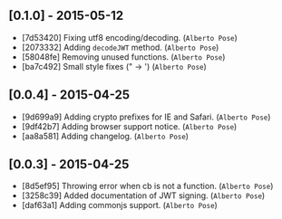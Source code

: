 ## [0.1.0] - 2015-05-12
- [7d53420] Fixing utf8 encoding/decoding. (`Alberto Pose`)
- [2073332] Adding `decodeJWT` method. (`Alberto Pose`)
- [58048fe] Removing unused functions. (`Alberto Pose`)
- [ba7c492] Small style fixes (" -> ') (`Alberto Pose`)

## [0.0.4] - 2015-04-25
- [9d699a9] Adding crypto prefixes for IE and Safari. (`Alberto Pose`)
- [9df42b7] Adding browser support notice. (`Alberto Pose`)
- [aa8a581] Adding changelog. (`Alberto Pose`)

## [0.0.3] - 2015-04-25
- [8d5ef95] Throwing error when cb is not a function. (`Alberto Pose`)
- [3258c39] Added documentation of JWT signing. (`Alberto Pose`)
- [daf63a1] Adding commonjs support. (`Alberto Pose`)
